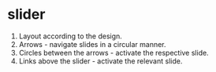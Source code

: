 # slider

1. Layout according to the design.
2. Arrows - navigate slides in a circular manner.
3. Circles between the arrows - activate the respective slide.
4. Links above the slider - activate the relevant slide.
